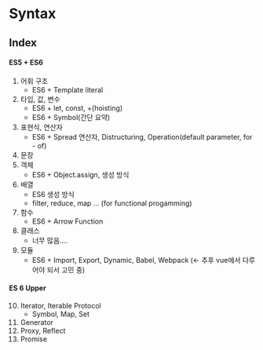 # Syntax

## Index
#### ES5 + ES6
1. 어휘 구조
    - ES6 + Template literal
2. 타입, 값, 변수
    - ES6 + let, const, +(hoisting)
    - ES6 + Symbol(간단 요약)
3. 표현식, 연산자
    - ES6 + Spread 연산자, Distructuring, Operation(default parameter, for - of)
4. 문장
5. 객체
    - ES6 + Object.assign, 생성 방식
6. 배열
    - ES6 생성 방식
    - filter, reduce, map ... (for functional progamming)
7. 함수
    - ES6 + Arrow Function
8. 클래스
    - 너무 많음....
9. 모듈
    - ES6 + Import, Export, Dynamic, Babel, Webpack (<- 추후 vue에서 다루어야 되서 고민 중)
#### ES 6 Upper
10. Iterator, Iterable Protocol
    - Symbol, Map, Set
11. Generator
12. Proxy, Reflect
13. Promise